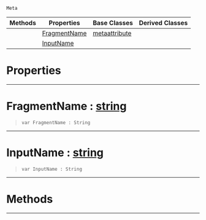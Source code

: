  `Meta`

|Methods|Properties|Base Classes|Derived Classes|
|---|---|---|---|
| |[ FragmentName](https://github.com/PlasmaEngine/PlasmaDocs/tree/master/docs/C%2B%2B/code_reference/class_reference/metashaderinput.markdown#fragmentname-plasma-engine)|[metaattribute](https://github.com/PlasmaEngine/PlasmaDocs/tree/master/docs/C%2B%2B/code_reference/class_reference/metaattribute.markdown)| |
| |[ InputName](https://github.com/PlasmaEngine/PlasmaDocs/tree/master/docs/C%2B%2B/code_reference/class_reference/metashaderinput.markdown#inputname-plasma-engine-do)| | |


 #  Properties


---  
 #  FragmentName : [string](https://github.com/PlasmaEngine/PlasmaDocs/tree/master/docs/C%2B%2B/code_reference/lightning_base_types/string.markdown)

> 
> ``` lang=cpp, name=Lightning
> var FragmentName : String


---  
 #  InputName : [string](https://github.com/PlasmaEngine/PlasmaDocs/tree/master/docs/C%2B%2B/code_reference/lightning_base_types/string.markdown)

> 
> ``` lang=cpp, name=Lightning
> var InputName : String


---  
 #  Methods


---  
 

 